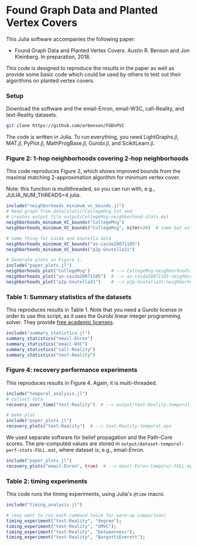 # Found Graph Data and Planted Vertex Covers

This Julia software accompanies the following paper:

- Found Graph Data and Planted Vertex Covers.
  Austin R. Benson and Jon Kleinberg.
  In preparation, 2018.

This code is designed to reproduce the results in the paper as well as provide some basic code which could be used by others to test out their algorithms on planted vertex covers.

### Setup

Download the software and the email-Enron, email-W3C, call-Reality, and text-Reality datasets.

```bash
git clone https://github.com/arbenson/FGDnPVC
```

The code is written in Julia. To run everything, you need LightGraphs.jl, MAT.jl, PyPlot.jl, MathProgBase.jl, Gurobi.jl, and ScikitLearn.jl.

### Figure 2: 1-hop neighborhoods covering 2-hop neighborhoods

This code reproduces Figure 2, which shows improved bounds from the maximal matching 2-approximation algorithm for minimum vertex cover.

Note: this function is multithreaded, so you can run with, e.g., JULIA_NUM_THREADS=4 julia.

```julia
include("neighborhoods_minimum_vc_bounds.jl")
# Read graph from data/static/CollegeMsg.txt and 
# creates output file output/CollegeMsg-neighborhood-stats.mat
neighborhoods_minimum_VC_bounds("CollegeMsg")
neighborhoods_minimum_VC_bounds("CollegeMsg", niter=30)  # same but with 30 approximations

# Same thing for Caida and Gnutella data
neighborhoods_minimum_VC_bounds("as-caida20071105")
neighborhoods_minimum_VC_bounds("p2p-Gnutella31")

# Generate plots in Figure 1.
include("paper_plots.jl")
neighborhoods_plot("CollegeMsg")        # --> CollegeMsg-neighborhoods.png
neighborhoods_plot("as-caida20071105")  # --> as-caida20071105-neighborhoods.png
neighborhoods_plot("p2p-Gnutella31")    # --> p2p-Gnutella31-neighborhoods.png
```

### Table 1: Summary statistics of the datasets

This reproduces results in Table 1. Note that you need a Gurobi license in order to use this script, as it uses the Gurobi linear integer programming solver. They provide [free academic licenses](https://user.gurobi.com/download/licenses/free-academic).

```julia
include("summary_statistics.jl")
summary_statistics("email-Enron")
summary_statistics("email-W3C")
summary_statistics("call-Reality")
summary_statistics("text-Reality")
```

### Figure 4: recovery performance experiments

This reproduces results in Figure 4. Again, it is multi-threaded.

```julia
include("temporal_analysis.jl")
# collect data
recovery_over_time("text-Reality")  # --> output/text-Reality-temporal-perf-stats.mat

# make plot
include("paper_plots.jl")
recovery_plots("text-Reality")  # --> text-Reality-temporal.eps
```

We used separate software for belief propagation and the Path-Core scores. The pre-computed values are stored in `output/dataset-temporal-perf-stats-FULL.mat`, where dataset is, e.g., email-Enron.

```julia
include("paper_plots.jl")
recovery_plots("email-Enron", true)  # --> email-Enron-temporal-FULL.eps
```

### Table 2: timing experiments

This code runs the timing experiments, using Julia's `@time` macro.

```julia
include("timing_analysis.jl")

# (may want to run each command twice for warm-up comparison)
timing_experiment("text-Reality", "degree");
timing_experiment("text-Reality", "UMVC");
timing_experiment("text-Reality", "betweenness");
timing_experiment("text-Reality", "BorgattiEverett");
```